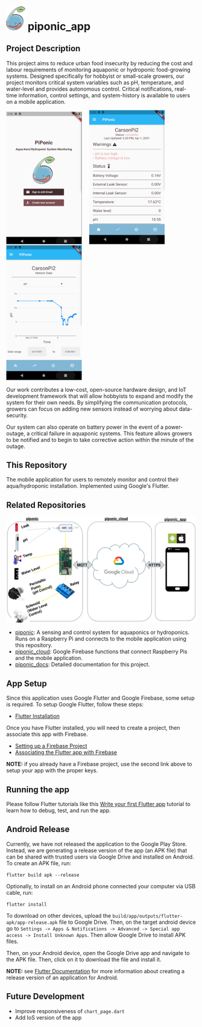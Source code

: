 # <img src="docs/logo.png" alt="drawing" width="50"/> piponic_app 

## Project Description

This project aims to reduce urban food insecurity by reducing the cost and labour requirements of monitoring aquaponic or hydroponic food-growing systems. Designed specifically for hobbyist or small-scale growers, our project monitors critical system variables such as pH, temperature, and water-level and provides autonomous control. Critical notifications, real-time information, control settings, and system-history is available to users on a mobile application. 

<img src="docs/login.png" alt="drawing" width="200"/> &nbsp;&nbsp;&nbsp; <img src="docs/status.png" alt="drawing" width="200"/> &nbsp;&nbsp;&nbsp; <img src="docs/chart.png" alt="drawing" width="200"/>

Our work contributes a low-cost, open-source hardware design, and IoT development framework that will allow hobbyists to expand and modify the system for their own needs. By simplifying the communication protocols, growers can focus on adding new sensors instead of worrying about data-security. 

Our system can also operate on battery power in the event of a power-outage, a critical failure in aquaponic systems. This feature allows growers to be notified and to begin to take corrective action within the minute of the outage.

## This Repository 

The mobile application for users to remotely monitor and control their aqua/hydroponic installation. Implemented using Google's Flutter.

## Related Repositories

<img src="docs/systemOverview.png" alt="drawing" width="600"/>

- [piponic](https://github.com/jaydenleong/piponic): A sensing and control system for aquaponics or hydroponics. Runs on a Raspberry Pi and connects to the mobile application using this repository.
- [piponic_cloud](https://github.com/jaydenleong/piponic_cloud): Google Firebase functions that connect Raspberry Pis and the mobile application.
- [piponic_docs](https://github.com/jaydenleong/piponic_docs): Detailed documentation for this project.

## App Setup

Since this application uses Google Flutter and Google Firebase, some setup is required. To setup Google Flutter, follow these steps: 

- [Flutter Installation](https://flutter.dev/docs/get-started/install)

Once you have Flutter installed, you will need to create a project, then associate this app with Firebase.

- [Setting up a Firebase Project](https://firebase.google.com/docs/projects/learn-more)
- [Associating the Flutter app with Firebase](https://firebase.google.com/docs/flutter/setup?platform=ios)

**NOTE:** if you already have a Firebase project, use the second link above to setup your app with the proper keys.

## Running the app

Please follow Flutter tutorials like this [Write your first Flutter app](https://flutter.dev/docs/get-started/codelab) tutorial to learn how to debug, test, and run the app.

## Android Release ## 

Currently, we have not released the application to the Google Play Store. 
Instead, we are generating a release version of the app (an APK file) that
can be shared with trusted users via Google Drive and installed on Android. 
To create an APK file, run: 

```
flutter build apk --release
```

Optionally, to install on an Android phone connected your computer via USB cable, run: 

```
flutter install
```

To download on other devices, upload the `build/app/outputs/flutter-apk/app-release.apk` file to Google Drive. Then, on the 
target android device go to `Settings -> Apps & Notifications -> Advanced -> Special app access -> Install Unknown Apps`. Then allow Google Drive to install APK files. 

Then, on your Android device, open the Google Drive app and navigate
to the APK file. Then, click on it to download the file and install it.

**NOTE:** see [Flutter Documentation](https://flutter.dev/docs/deployment/android) for more information about creating a release version of an application for Android.

## Future Development

- Improve responsiveness of `chart_page.dart`
- Add IoS version of the app